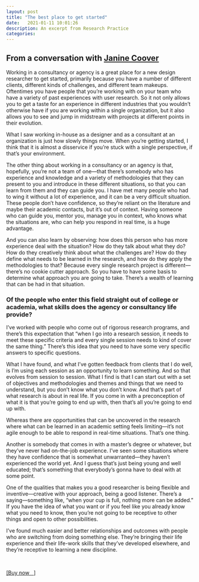 ```yaml
---
layout: post
title: "The best place to get started"
date:   2021-01-11 10:01:26
description: An excerpt from Research Practice
categories:
---
```

## From a conversation with [Janine Coover]( http://www.linkedin.com/in/janinecoover) ##

Working in a consultancy or agency is a great place for a new design researcher to get started, primarily because you have a number of different clients, different kinds of challenges, and different team makeups. Oftentimes you have people that you’re working with on your team who have a variety of past experiences with user research. So it not only allows you to get a taste for an experience in different industries that you wouldn’t otherwise have if you are working within a single organization, but it also allows you to see and jump in midstream with projects at different points in their evolution.

What I saw working in-house as a designer and as a consultant at an organization is just how slowly things move. When you’re getting started, I think that it is almost a disservice if you’re stuck with a single perspective, if that’s your environment.

The other thing about working in a consultancy or an agency is that, hopefully, you’re not a team of one—that there’s somebody who has experience and knowledge and a variety of methodologies that they can present to you and introduce in these different situations, so that you can learn from them and they can guide you. I have met many people who had to wing it without a lot of experience, and it can be a very difficult situation. These people don’t have confidence, so they’re reliant on the literature and maybe their academic contacts, but it’s out of context. Having someone who can guide you, mentor you, manage you in context, who knows what the situations are, who can help you respond in real time, is a huge advantage.

And you can also learn by observing: how does this person who has more experience deal with the situation? How do they talk about what they do? How do they creatively think about what the challenges are? How do they define what needs to be learned in the research, and how do they apply the methodologies to that? Because every single research project is different—there’s no cookie cutter approach. So you have to have some basis to determine what approach you are going to take. There’s a wealth of learning that can be had in that situation.

### Of the people who enter this field straight out of college or academia, what skills does the agency or consultancy life provide?

I’ve worked with people who come out of rigorous research programs, and there’s this expectation that “when I go into a research session, it needs to meet these specific criteria and every single session needs to kind of cover the same thing.” There’s this idea that you need to have some very specific answers to specific questions.

What I have found, and what I’ve gotten feedback from clients that I do well, is I’m using each session as an opportunity to learn something. And so that evolves from session to session. What I find is that I can start out with a set of objectives and methodologies and themes and things that we need to understand, but you don’t know what you don’t know. And that’s part of what research is about in real life. If you come in with a preconception of what it is that you’re going to end up with, then that’s all you’re going to end up with.

Whereas there are opportunities that can be uncovered in the research where what can be learned in an academic setting feels limiting—it’s not agile enough to be able to respond in real-time situations. That’s one thing.

Another is somebody that comes in with a master’s degree or whatever, but they’ve never had on-the-job experience. I’ve seen some situations where they have confidence that is somewhat unwarranted—they haven’t experienced the world yet. And I guess that’s just being young and well educated; that’s something that everybody’s gonna have to deal with at some point.

One of the qualities that makes you a good researcher is being flexible and inventive—creative with your approach, being a good listener. There’s a saying—something like, “when your cup is full, nothing more can be added.” If you have the idea of what you want or if you feel like you already know what you need to know, then you’re not going to be receptive to other things and open to other possibilities.

I’ve found much easier and better relationships and outcomes with people who are switching from doing something else. They’re bringing their life experience and their life-work skills that they’ve developed elsewhere, and they’re receptive to learning a new discipline.

<br />
<p><a href="http://researchpractice.co" target="blank">[Buy now &nbsp; <i class="fas fa-external-link-alt"></i>]</a></p>
